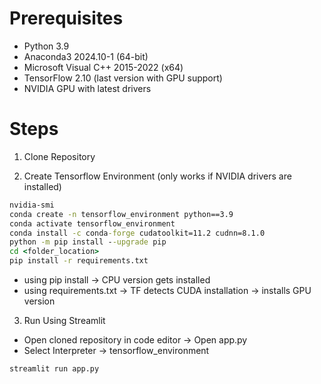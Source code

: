 # Prerequisites
- Python 3.9
- Anaconda3 2024.10-1 (64-bit)
- Microsoft Visual C++ 2015-2022 (x64)
- TensorFlow 2.10 (last version with GPU support)
- NVIDIA GPU with latest drivers

# Steps
1. Clone Repository

2. Create Tensorflow Environment (only works if NVIDIA drivers are installed)
```cmd
nvidia-smi
conda create -n tensorflow_environment python==3.9
conda activate tensorflow_environment
conda install -c conda-forge cudatoolkit=11.2 cudnn=8.1.0
python -m pip install --upgrade pip
cd <folder_location>
pip install -r requirements.txt
```

- using pip install → CPU version gets installed
- using requirements.txt → TF detects CUDA installation → installs GPU version

3. Run Using Streamlit
- Open cloned repository in code editor → Open app.py
- Select Interpreter → tensorflow_environment
```cmd
streamlit run app.py
```
